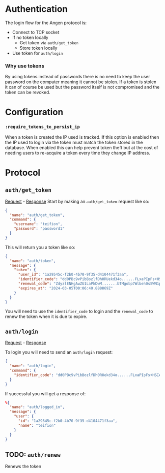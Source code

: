 # Authentication
The login flow for the Angen protocol is:
- Connect to TCP socket
- If no token locally
  - Get token via `auth/get_token`
  - Store token locally
- Use token for `auth/login`

### Why use tokens
By using tokens instead of passwords there is no need to keep the user password on the computer meaning it cannot be stolen. If a token is stolen it can of course be used but the password itself is not compromised and the token can be revoked.

# Configuration
### `:require_tokens_to_persist_ip`
When a token is created the IP used is tracked. If this option is enabled then the IP used to login via the token must match the token stored in the database. When enabled this can help prevent token theft but at the cost of needing users to re-acquire a token every time they change IP address.

# Protocol
## `auth/get_token`
[Request](/priv/static/schema/commands/auth/get_token_command.json) - [Response](/priv/static/schema/messages/auth/token_message.json)
Start by making an `auth/get_token` request like so:
```json
{
  "name": "auth/get_token",
  "command": {
    "username": "teifion",
    "password": "password1"
  }
}
```

This will return you a token like so:
```json
{
  "name": "auth/token",
  "message": {
    "token": {
      "user_id": "1a29545c-f2b0-4b70-9f35-d4104471f3aa",
      "identifier_code": "dd0PBc9vPibBozlfDh0RUekd34o......FLxaPIpFs+HSIe79",
      "renewal_code": "ZdyzlENHgAwZU1LaPkDwM.......bTMgobp7Wlbeh0sSWN1pKXZ",
      "expires_at": "2024-03-05T00:06:40.888869Z"
    }
  }
}
```

You will need to use the `identifier_code` to login and the `renewal_code` to renew the token when it is due to expire.

## `auth/login`
[Request](/priv/static/schema/commands/auth/login_command.json) - [Response](/priv/static/schema/messages/auth/logged_in_message.json)

To login you will need to send an `auth/login` request:
```json
{
  "name": "auth/login",
  "command": {
    "identifier_code": "dd0PBc9vPibBozlfDh0RUekd34o......FLxaPIpFs+HSIe79"
  }
}
```

If successful you will get a response of:
```json
%{
  "name": "auth/logged_in",
  "message": {
    "user": {
      "id": "1a29545c-f2b0-4b70-9f35-d4104471f3aa",
      "name": "teifion"
    }
  }
}
```

## TODO: `auth/renew`
Renews the token
